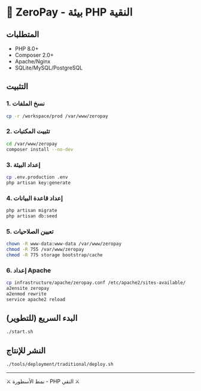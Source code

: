 # 🚀 ZeroPay - بيئة PHP النقية

## المتطلبات
- PHP 8.0+
- Composer 2.0+
- Apache/Nginx
- SQLite/MySQL/PostgreSQL

## التثبيت

### 1. نسخ الملفات
```bash
cp -r /workspace/prod /var/www/zeropay
```

### 2. تثبيت المكتبات
```bash
cd /var/www/zeropay
composer install --no-dev
```

### 3. إعداد البيئة
```bash
cp .env.production .env
php artisan key:generate
```

### 4. إعداد قاعدة البيانات
```bash
php artisan migrate
php artisan db:seed
```

### 5. تعيين الصلاحيات
```bash
chown -R www-data:www-data /var/www/zeropay
chmod -R 755 /var/www/zeropay
chmod -R 775 storage bootstrap/cache
```

### 6. إعداد Apache
```bash
cp infrastructure/apache/zeropay.conf /etc/apache2/sites-available/
a2ensite zeropay
a2enmod rewrite
service apache2 reload
```

## البدء السريع (للتطوير)
```bash
./start.sh
```

## النشر للإنتاج
```bash
./tools/deployment/traditional/deploy.sh
```

---
⚔️ نمط الأسطورة - PHP النقي ⚔️
